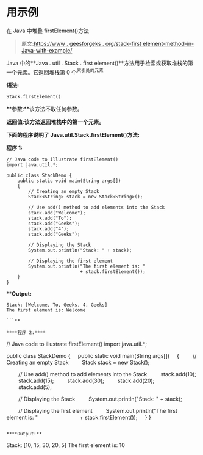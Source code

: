 # 用示例

在 Java 中堆叠 firstElement()方法

> 原文:[https://www . geesforgeks . org/stack-first element-method-in-Java-with-example/](https://www.geeksforgeeks.org/stack-firstelement-method-in-java-with-example/)

Java 中的**Java . util . Stack . first element()**方法用于检索或获取堆栈的第一个元素。它返回堆栈第 0 个<sup>索引处的元素</sup>

**语法:**

```
Stack.firstElement()
```

**参数:**该方法不取任何参数。

**返回值:**该方法返回堆栈中的第一个元素**。**

**下面的程序说明了 Java.util.Stack.firstElement()方法:**

****程序 1:****

```
// Java code to illustrate firstElement()
import java.util.*;

public class StackDemo {
    public static void main(String args[])
    {
        // Creating an empty Stack
        Stack<String> stack = new Stack<String>();

        // Use add() method to add elements into the Stack
        stack.add("Welcome");
        stack.add("To");
        stack.add("Geeks");
        stack.add("4");
        stack.add("Geeks");

        // Displaying the Stack
        System.out.println("Stack: " + stack);

        // Displaying the first element
        System.out.println("The first element is: "
                           + stack.firstElement());
    }
}
```

****Output:**

```
Stack: [Welcome, To, Geeks, 4, Geeks]
The first element is: Welcome

```** 

****程序 2:****

```
// Java code to illustrate firstElement()
import java.util.*;

public class StackDemo {
    public static void main(String args[])
    {
        // Creating an empty Stack
        Stack<Integer> stack = new Stack<Integer>();

        // Use add() method to add elements into the Stack
        stack.add(10);
        stack.add(15);
        stack.add(30);
        stack.add(20);
        stack.add(5);

        // Displaying the Stack
        System.out.println("Stack: " + stack);

        // Displaying the first element
        System.out.println("The first element is: "
                           + stack.firstElement());
    }
}
```

****Output:**

```
Stack: [10, 15, 30, 20, 5]
The first element is: 10

```**